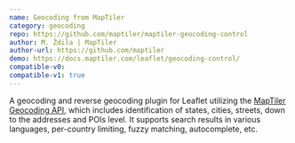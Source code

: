 ```yaml
---
name: Geocoding from MapTiler 
category: geocoding
repo: https://github.com/maptiler/maptiler-geocoding-control
author: M. Ždila | MapTiler
author-url: https://github.com/maptiler
demo: https://docs.maptiler.com/leaflet/geocoding-control/
compatible-v0:
compatible-v1: true
---
```


A geocoding and reverse geocoding plugin for Leaflet utilizing the [MapTiler Geocoding API](https://docs.maptiler.com/cloud/api/geocoding/), which includes identification of states, cities, streets, down to the addresses and POIs level. It supports search results in various languages, per-country limiting, fuzzy matching, autocomplete, etc.
